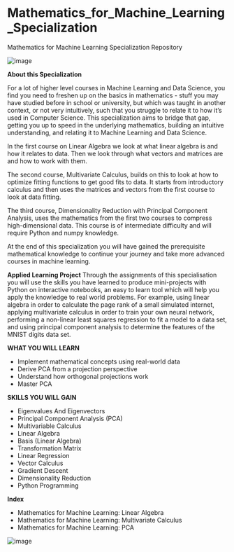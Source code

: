 # Mathematics_for_Machine_Learning_Specialization
Mathematics for Machine Learning Specialization Repository

![image](https://user-images.githubusercontent.com/33997173/136976783-8d55583d-732e-4ff8-8902-aed0b4a2468f.png)



**About this Specialization**

For a lot of higher level courses in Machine Learning and Data Science, you find you need to freshen up on the basics in mathematics - stuff you may have studied before in school or university, but which was taught in another context, or not very intuitively, such that you struggle to relate it to how it’s used in Computer Science. This specialization aims to bridge that gap, getting you up to speed in the underlying mathematics, building an intuitive understanding, and relating it to Machine Learning and Data Science.

In the first course on Linear Algebra we look at what linear algebra is and how it relates to data. Then we look through what vectors and matrices are and how to work with them.

The second course, Multivariate Calculus, builds on this to look at how to optimize fitting functions to get good fits to data. It starts from introductory calculus and then uses the matrices and vectors from the first course to look at data fitting.

The third course, Dimensionality Reduction with Principal Component Analysis, uses the mathematics from the first two courses to compress high-dimensional data. This course is of intermediate difficulty and will require Python and numpy knowledge.

At the end of this specialization you will have gained the prerequisite mathematical knowledge to continue your journey and take more advanced courses in machine learning.

**Applied Learning Project**
Through the assignments of this specialisation you will use the skills you have learned to produce mini-projects with Python on interactive notebooks, an easy to learn tool which will help you apply the knowledge to real world problems. For example, using linear algebra in order to calculate the page rank of a small simulated internet, applying multivariate calculus in order to train your own neural network, performing a non-linear least squares regression to fit a model to a data set, and using principal component analysis to determine the features of the MNIST digits data set.


**WHAT YOU WILL LEARN**
* Implement mathematical concepts using real-world data
* Derive PCA from a projection perspective
* Understand how orthogonal projections work
* Master PCA

**SKILLS YOU WILL GAIN**
* Eigenvalues And Eigenvectors
* Principal Component Analysis (PCA)
* Multivariable Calculus
* Linear Algebra
* Basis (Linear Algebra)
* Transformation Matrix
* Linear Regression
* Vector Calculus
* Gradient Descent
* Dimensionality Reduction
* Python Programming

**Index**
* Mathematics for Machine Learning: Linear Algebra
* Mathematics for Machine Learning: Multivariate Calculus
* Mathematics for Machine Learning: PCA


![image](https://user-images.githubusercontent.com/33997173/137836972-c7930783-5d48-4632-b852-0afc14c2a788.png)

